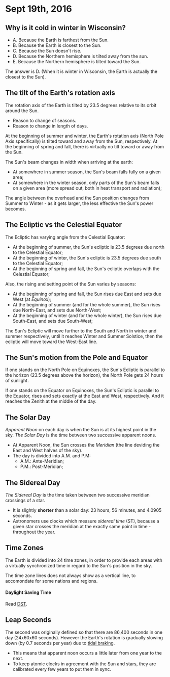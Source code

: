 Sept 19th, 2016
===============

Why is it cold in winter in Wisconsin?
--------------------------------------

- A. Because the Earth is farthest from the Sun.
- B. Because the Earth is closest to the Sun.
- C. Because the Sun doesn't rise.
- D. Because the Northern hemisphere is tilted away from the sun.
- E. Because the Northern hemisphere is tilted toward the Sun.

The answer is D. (When it is winter in Wisconsin, the Earth is actually the closest to the Sun).

The tilt of the Earth's rotation axis
-------------------------------------

The rotation axis of the Earth is tilted by 23.5 degrees relative to its orbit around the Sun.

- Reason to change of seasons.
- Reason to change in length of days.

At the beginning of summer and winter, the Earth's rotation axis (North Pole Axis specifically) is tilted toward and away from the Sun, respectively. At the beginning of spring and fall, there is virtually no tilt toward or away from the Sun.

The Sun's beam changes in width when arriving at the earth:

- At somewhere in summer season, the Sun's beam falls fully on a given area;
- At somewhere in the winter season, only parts of the Sun's beam falls on a given area (more spread out, both in heat transport and radiation);

The angle between the overhead and the Sun position changes from Summer to Winter - as it gets larger, the less effective the Sun's power becomes.

The Ecliptic vs the Celestial Equator
-------------------------------------

The Ecliptic has varying angle from the Celestial Equator:

- At the beginning of summer, the Sun's ecliptic is 23.5 degrees due north to the Celestial Equator;
- At the beginning of winter, the Sun's ecliptic is 23.5 degrees due south to the Celestial Equator;
- At the beginning of spring and fall, the Sun's ecliptic overlaps with the Celestial Equator;

Also, the rising and setting point of the Sun varies by seasons:

- At the beginning of spring and fall, the Sun rises due East and sets due West (at *Equinox*);
- At the beginning of summer (and for the whole summer), the Sun rises due North-East, and sets due North-West;
- At the beginning of winter (and for the whole winter), the Sun rises due South-East, and sets due South-West;

The Sun's Ecliptic will move further to the South and North in winter and summer respectively, until it reaches Winter and Summer Solstice, then the ecliptic will move toward the West-East line.

<div class="page-break"></div>

The Sun's motion from the Pole and Equator
------------------------------------------

If one stands on the North Pole on Equinoxes, the Sun's Ecliptic is parallel to the horizon (23.5 degrees above the horizon), the North Pole gets 24 hours of sunlight.

If one stands on the Equator on Equinoxes, the Sun's Ecliptic is parallel to the Equator, rises and sets exactly at the East and West, respectively. And it reaches the Zenith at the middle of the day.

The Solar Day
-------------

*Apparent Noon* on each day is when the Sun is at its highest point in the sky. *The Solar Day* is the time between two successive apparent noons.

- At Apparent Noon, the Sun crosses the *Meridian* (the line deviding the East and West halves of the sky).
- The day is divided into A.M. and P.M:
  - A.M.: Ante-Meridian;
  - P.M.: Post-Meridian;

The Sidereal Day
----------------

*The Sidereal Day* is the time taken between two successive meridian crossings of a star.

- It is slightly **shorter** than a solar day: 23 hours, 56 minutes, and 4.0905 seconds.
- Astronomers use clocks which measure *sidereal time* (ST), because a given star crosses the meridian at the  exactly same point in time - throughout the year.

Time Zones
----------

The Earth is divided into 24 time zones, in order to provide each areas with a virtually synchronized time in regard to the Sun's position in the sky.

The time zone lines does not always show as a vertical line, to accomondate for some nations and regions.

#### Daylight Saving Time

Read [DST](https://en.wikipedia.org/wiki/Daylight_saving_time).

Leap Seconds
------------

The second was originally defined so that there are 86,400 seconds in one day (24x60x60 seconds). However the Earth's rotation is gradually slowing down (by 0.7 seconds per year) due to [tidal braking](https://en.wikipedia.org/wiki/Tidal_acceleration).

- This means that apparent noon occurs a little later from one year to the next.
- To keep atomic clocks in agreement with the Sun and stars, they are calibrated every few years to put them in sync.
